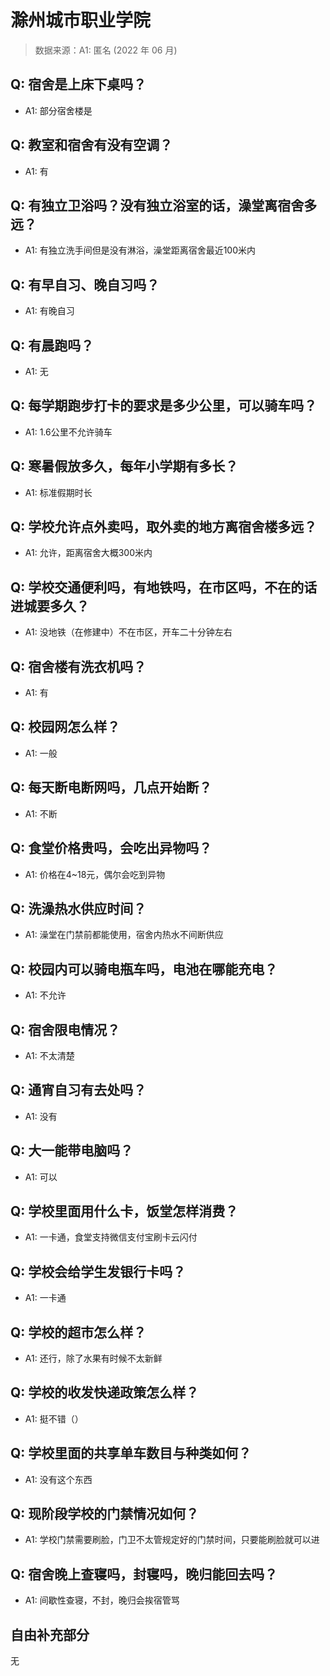 # 滁州城市职业学院

> 数据来源：A1: 匿名 (2022 年 06 月)

## Q: 宿舍是上床下桌吗？

- A1: 部分宿舍楼是

## Q: 教室和宿舍有没有空调？

- A1: 有

## Q: 有独立卫浴吗？没有独立浴室的话，澡堂离宿舍多远？

- A1: 有独立洗手间但是没有淋浴，澡堂距离宿舍最近100米内

## Q: 有早自习、晚自习吗？

- A1: 有晚自习

## Q: 有晨跑吗？

- A1: 无

## Q: 每学期跑步打卡的要求是多少公里，可以骑车吗？

- A1: 1.6公里不允许骑车

## Q: 寒暑假放多久，每年小学期有多长？

- A1: 标准假期时长

## Q: 学校允许点外卖吗，取外卖的地方离宿舍楼多远？

- A1: 允许，距离宿舍大概300米内

## Q: 学校交通便利吗，有地铁吗，在市区吗，不在的话进城要多久？

- A1: 没地铁（在修建中）不在市区，开车二十分钟左右

## Q: 宿舍楼有洗衣机吗？

- A1: 有

## Q: 校园网怎么样？

- A1: 一般

## Q: 每天断电断网吗，几点开始断？

- A1: 不断

## Q: 食堂价格贵吗，会吃出异物吗？

- A1: 价格在4\~18元，偶尔会吃到异物

## Q: 洗澡热水供应时间？

- A1: 澡堂在门禁前都能使用，宿舍内热水不间断供应

## Q: 校园内可以骑电瓶车吗，电池在哪能充电？

- A1: 不允许

## Q: 宿舍限电情况？

- A1: 不太清楚

## Q: 通宵自习有去处吗？

- A1: 没有

## Q: 大一能带电脑吗？

- A1: 可以

## Q: 学校里面用什么卡，饭堂怎样消费？

- A1: 一卡通，食堂支持微信支付宝刷卡云闪付

## Q: 学校会给学生发银行卡吗？

- A1: 一卡通

## Q: 学校的超市怎么样？

- A1: 还行，除了水果有时候不太新鲜

## Q: 学校的收发快递政策怎么样？

- A1: 挺不错（）

## Q: 学校里面的共享单车数目与种类如何？

- A1: 没有这个东西

## Q: 现阶段学校的门禁情况如何？

- A1: 学校门禁需要刷脸，门卫不太管规定好的门禁时间，只要能刷脸就可以进

## Q: 宿舍晚上查寝吗，封寝吗，晚归能回去吗？

- A1: 间歇性查寝，不封，晚归会挨宿管骂

## 自由补充部分

无